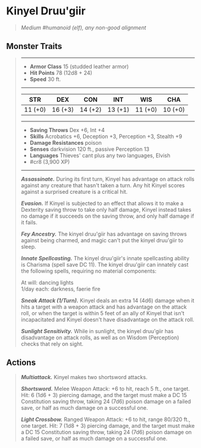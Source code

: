 # Kinyel Druu'giir
>*Medium #humanoid (elf), any non-good alignment*
## Monster Traits
>___
>- **Armor Class** 15 (studded leather armor)
>- **Hit Points** 78 (12d8 + 24)
>- **Speed** 30 ft.
>___
>|STR|DEX|CON|INT|WIS|CHA|
>|:---:|:---:|:---:|:---:|:---:|:---:|
>|11 (+0)|16 (+3)|14 (+2)|13 (+1)|11 (+0)|10 (+0)|
>___
>- **Saving Throws** Dex +6, Int +4
>- **Skills** Acrobatics +6, Deception +3, Perception +3, Stealth +9
>- **Damage Resistances** poison
>- **Senses** darkvision 120 ft., passive Perception 13
>- **Languages** Thieves' cant plus any two languages, Elvish
>- #cr8 (3,900 XP)
>___
>***Assassinate.*** During its first turn, Kinyel has advantage on attack rolls against any creature that hasn't taken a turn. Any hit Kinyel scores against a surprised creature is a critical hit.  
>
>***Evasion.*** If Kinyel is subjected to an effect that allows it to make a Dexterity saving throw to take only half damage, Kinyel instead takes no damage if it succeeds on the saving throw, and only half damage if it fails.  
>
>***Fey Ancestry.*** The kinyel druu'giir has advantage on saving throws against being charmed, and magic can't put the kinyel druu'giir to sleep.  
>
>***Innate Spellcasting.*** The kinyel druu'giir's innate spellcasting ability is Charisma (spell save DC 11). The kinyel druu'giir can innately cast the following spells, requiring no material components:  
>
>At will: dancing lights  
>1/day each: darkness, faerie fire  
>
>
>***Sneak Attack (1/Turn).*** Kinyel deals an extra 14 (4d6) damage when it hits a target with a weapon attack and has advantage on the attack roll, or when the target is within 5 feet of an ally of Kinyel that isn't incapacitated and Kinyel doesn't have disadvantage on the attack roll.  
>
>***Sunlight Sensitivity.*** While in sunlight, the kinyel druu'giir has disadvantage on attack rolls, as well as on Wisdom (Perception) checks that rely on sight.  
>
## Actions
>***Multiattack.*** Kinyel makes two shortsword attacks.  
>
>***Shortsword.*** Melee Weapon Attack: +6 to hit, reach 5 ft., one target. Hit: 6 (1d6 + 3) piercing damage, and the target must make a DC 15 Constitution saving throw, taking 24 (7d6) poison damage on a failed save, or half as much damage on a successful one.  
>
>***Light Crossbow.*** Ranged Weapon Attack: +6 to hit, range 80/320 ft., one target. Hit: 7 (1d8 + 3) piercing damage, and the target must make a DC 15 Constitution saving throw, taking 24 (7d6) poison damage on a failed save, or half as much damage on a successful one.